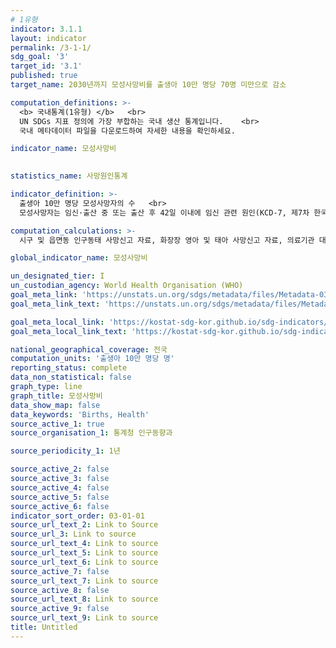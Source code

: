```yaml
---
# 1유형 
indicator: 3.1.1
layout: indicator
permalink: /3-1-1/
sdg_goal: '3'
target_id: '3.1'
published: true
target_name: 2030년까지 모성사망비를 출생아 10만 명당 70명 미만으로 감소

computation_definitions: >-
  <b> 국내통계(1유형) </b>   <br>
  UN SDGs 지표 정의에 가장 부합하는 국내 생산 통계입니다.    <br>
  국내 메타데이터 파일을 다운로드하여 자세한 내용을 확인하세요.

indicator_name: 모성사망비

 
statistics_name: 사망원인통계

indicator_definition: >-
  출생아 10만 명당 모성사망자의 수   <br>
  모성사망자는 임신·출산 중 또는 출산 후 42일 이내에 임신 관련 원인(KCD-7, 제7차 한국표준질병사인분류)으로 사망한 여성을 말함.

computation_calculations: >-
  시구 및 읍면동 인구동태 사망신고 자료, 화장장 영아 및 태아 사망신고 자료, 의료기관 대상 ｢사망원인보완조사｣ 자료를 통합하여 집계

global_indicator_name: 모성사망비

un_designated_tier: I
un_custodian_agency: World Health Organisation (WHO)
goal_meta_link: 'https://unstats.un.org/sdgs/metadata/files/Metadata-03-01-01.pdf'
goal_meta_link_text: 'https://unstats.un.org/sdgs/metadata/files/Metadata-03-01-01.pdf'

goal_meta_local_link: 'https://kostat-sdg-kor.github.io/sdg-indicators/public/data/Metadata-03-01-01_KOR.pdf'
goal_meta_local_link_text: 'https://kostat-sdg-kor.github.io/sdg-indicators/public/data/Metadata-03-01-01_KOR.pdf'

national_geographical_coverage: 전국
computation_units: '출생아 10만 명당 명'
reporting_status: complete
data_non_statistical: false
graph_type: line
graph_title: 모성사망비
data_show_map: false
data_keywords: 'Births, Health'
source_active_1: true
source_organisation_1: 통계청 인구동향과

source_periodicity_1: 1년

source_active_2: false
source_active_3: false
source_active_4: false
source_active_5: false
source_active_6: false
indicator_sort_order: 03-01-01
source_url_text_2: Link to Source
source_url_3: Link to source
source_url_text_4: Link to source
source_url_text_5: Link to source
source_url_text_6: Link to source
source_active_7: false
source_url_text_7: Link to source
source_active_8: false
source_url_text_8: Link to source
source_active_9: false
source_url_text_9: Link to source
title: Untitled
---
```

